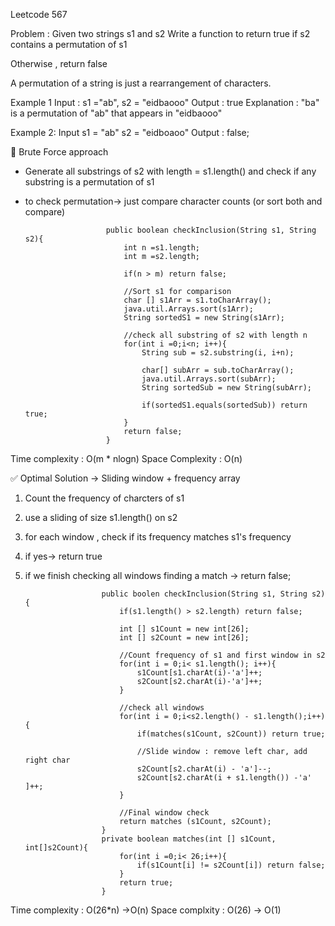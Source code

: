 Leetcode 567

Problem : Given two strings s1 and s2
Write a function to return true if s2 contains a permutation of s1

Otherwise , return false

A permutation of a string is just a rearrangement of characters.

Example 1
Input : s1 ="ab", s2 = "eidbaooo"
Output : true
Explanation : "ba" is a permutation of "ab" that appears in "eidbaooo"

Example 2:
Input s1 = "ab" s2 = "eidboaoo"
Output : false;

🔵 Brute Force approach

- Generate all substrings of s2 with length = s1.length() and check if any substring is a permutation of s1
- to check permutation-> just compare character counts (or sort both and compare)

                        public boolean checkInclusion(String s1, String s2){
                            int n =s1.length;
                            int m =s2.length;

                            if(n > m) return false;

                            //Sort s1 for comparison
                            char [] s1Arr = s1.toCharArray();
                            java.util.Arrays.sort(s1Arr);
                            String sortedS1 = new String(s1Arr);

                            //check all substring of s2 with length n
                            for(int i =0;i<n; i++){
                                String sub = s2.substring(i, i+n);

                                char[] subArr = sub.toCharArray();
                                java.util.Arrays.sort(subArr);
                                String sortedSub = new String(subArr);

                                if(sortedS1.equals(sortedSub)) return true;
                            }
                            return false;
                        }
Time complexity : O(m * nlogn)
Space Complexity : O(n)

✅ Optimal Solution -> Sliding window + frequency array

1. Count the frequency of charcters of s1
2. use a sliding of size s1.length() on s2
3. for each window , check if its frequency matches s1's frequency
4. if yes-> return true
5. if we finish checking all windows finding  a match -> return false;

                        public boolen checkInclusion(String s1, String s2){
                            if(s1.length() > s2.length) return false;

                            int [] s1Count = new int[26];
                            int [] s2Count = new int[26];

                            //Count frequency of s1 and first window in s2
                            for(int i = 0;i< s1.length(); i++){
                                s1Count[s1.charAt(i)-'a']++;
                                s2Count[s2.charAt(i)-'a']++;
                            }

                            //check all windows
                            for(int i = 0;i<s2.length() - s1.length();i++){
                                if(matches(s1Count, s2Count)) return true;

                                //Slide window : remove left char, add right char
                                s2Count[s2.charAt(i) - 'a']--;
                                s2Count[s2.charAt(i + s1.length()) -'a' ]++;
                            }

                            //Final window check
                            return matches (s1Count, s2Count);
                        }
                        private boolean matches(int [] s1Count, int[]s2Count){
                            for(int i =0;i< 26;i++){
                                if(s1Count[i] != s2Count[i]) return false;
                            }
                            return true;
                        }

Time complexity : O(26*n) ->O(n)
Space complxity : O(26) -> O(1)



